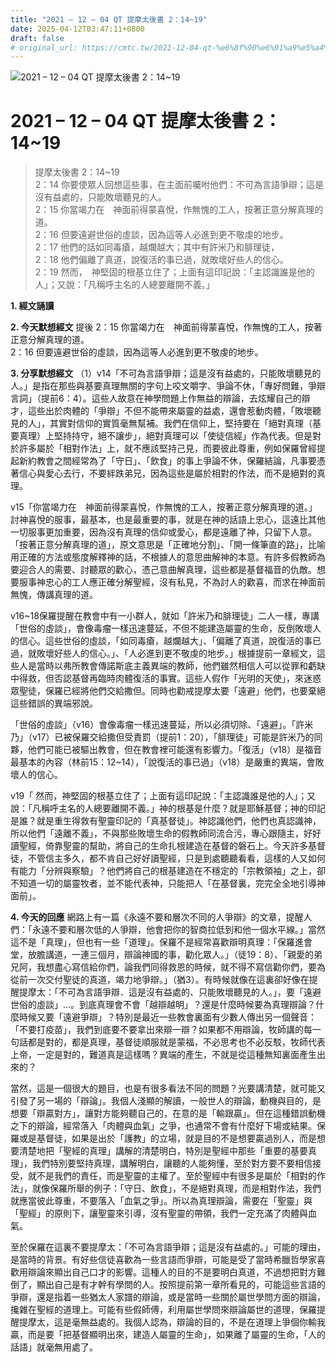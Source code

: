 ```yaml
---
title: "2021 – 12 – 04 QT 提摩太後書 2：14~19"
date: 2025-04-12T03:47:11+0800
draft: false
# original_url: https://cmtc.tw/2021-12-04-qt-%e6%8f%90%e6%91%a9%e5%a4%aa%e5%be%8c%e6%9b%b8-2%ef%bc%9a1419
---
```


![2021 – 12 – 04 QT 提摩太後書 2：14\~19](/images/qt.jpg   "2021 – 12 – 04 QT 提摩太後書 2：14\~19")

# 2021 – 12 – 04 QT 提摩太後書 2：14\~19

> 提摩太後書 2：14\~19  
> 2：14 你要使眾人回想這些事，在主面前囑咐他們：不可為言語爭辯；這是沒有益處的，只能敗壞聽見的人。  
> 2：15 你當竭力在　神面前得蒙喜悅，作無愧的工人，按著正意分解真理的道。  
> 2：16 但要遠避世俗的虛談，因為這等人必進到更不敬虔的地步。  
> 2：17 他們的話如同毒瘡，越爛越大；其中有許米乃和腓理徒，  
> 2：18 他們偏離了真道，說復活的事已過，就敗壞好些人的信心。  
> 2：19 然而，　神堅固的根基立住了；上面有這印記說：「主認識誰是他的人」；又說：「凡稱呼主名的人總要離開不義。」

**1. 經文誦讀**

**2.  今天默想經文**
提後 2：15 你當竭力在　神面前得蒙喜悅，作無愧的工人，按著正意分解真理的道。  
2：16 但要遠避世俗的虛談，因為這等人必進到更不敬虔的地步。

**3. 分享默想經文**
（1）v14「不可為言語爭辯；這是沒有益處的，只能敗壞聽見的人。」是指在那些與基要真理無關的字句上咬文嚼字、爭論不休，「專好問難，爭辯言詞」（提前6：4）。這些人故意在神學問題上作無益的辯論，去炫耀自己的辯才，這些出於肉體的「爭辯」不但不能帶來屬靈的益處，還會惹動肉體，「敗壞聽見的人」，其實對信仰的實質毫無幫補。我們在信仰上，堅持要在「絕對真理（基要真理）上堅持持守，絕不讓步」，絕對真理可以「使徒信經」作為代表。但是對於許多屬於「相對作法」上，就不應該堅持己見，而要彼此尊重，例如保羅曾經提起新約教會之間經常為了「守日」、「飲食」的事上爭論不休，保羅結論，凡事要憑著信心與愛心去行，不要絆跌弟兄，因為這些是屬於相對的作法，而不是絕對的真理。

v15「你當竭力在　神面前得蒙喜悅，作無愧的工人，按著正意分解真理的道。」討神喜悅的服事，最基本，也是最重要的事，就是在神的話語上忠心，這遠比其他一切服事更加重要，因為沒有真理的信仰或愛心，都是遠離了神，只留下人意。「按著正意分解真理的道」，原文意思是「正確地分割」、「開一條筆直的路」，比喻用正確的方法或態度解釋神的話，不根據人的意思曲解神的本意。有許多假教師為要迎合人的需要、討聽眾的歡心，憑己意曲解真理，這些都是基督福音的仇敵。想要服事神忠心的工人應正確分解聖經，沒有私見，不為討人的歡喜，而求在神面前無愧，傳講真理的道。

v16\~18保羅提醒在教會中有一小群人，就如「許米乃和腓理徒」二人一樣，專講「世俗的虛談」，會像毒瘤一樣迅速蔓延，不但不能建造屬靈的生命，反倒敗壞人的信心。這些世俗的虛談，「如同毒瘡，越爛越大」、「偏離了真道，說復活的事已過，就敗壞好些人的信心。」、「人必進到更不敬虔的地步。」根據提前一章經文，這些人是當時以弗所教會傳諾斯底主義異端的教師，他們雖然相信人可以從罪和虧缺中得救，但否認基督再臨時肉體復活的事實。這些人假作「光明的天使」，來迷惑眾聖徒，保羅已經將他們交給撒但。同時也勸戒提摩太要「遠避」他們，也要棄絕這些錯誤的異端邪說。

「世俗的虛談」（v16）會像毒瘤一樣迅速蔓延，所以必須切除、「遠避」。「許米乃」（v17）已被保羅交給撒但受責罰（提前1：20），「腓理徒」可能是許米乃的同夥，他們可能已被驅出教會，但在教會裡可能還有影響力。「復活」（v18）是福音最基本的內容（林前15：12\~14），「說復活的事已過」（v18）是嚴重的異端，會敗壞人的信心。

v19「 然而，神堅固的根基立住了；上面有這印記說：「主認識誰是他的人」；又說：「凡稱呼主名的人總要離開不義。」神的根基是什麼？就是耶穌基督；神的印記是誰？就是重生得救有聖靈印記的「真基督徒」。神認識他們，他們也真認識神，所以他們「遠離不義」，不與那些敗壞生命的假教師同流合污，專心跟隨主，好好讀聖經，倚靠聖靈的幫助，將自己的生命扎根建造在基督的磐石上。今天許多基督徒，不管信主多久，都不肯自己好好讀聖經，只是到處聽聽看看，這樣的人又如何有能力「分辨與察驗」？他們將自己的根基建造在不穩定的「宗教領袖」之上，卻不知道一切的屬靈牧者，並不能代表神，只能把人「在基督裏，完完全全地引導神面前」。

**4. 今天的回應**
網路上有一篇《永遠不要和層次不同的人爭辯》的文章，提醒人們：「永遠不要和層次低的人爭辯，他會把你的智商拉低到和他一個水平線。」當然這不是「真理」，但也有一些「道理」。保羅不是經常喜歡辯明真理：「保羅進會堂，放膽講道，一連三個月，辯論神國的事，勸化眾人。」（徒19：8）、「親愛的弟兄阿，我想盡心寫信給你們，論我們同得救恩的時候，就不得不寫信勸你們，要為從前一次交付聖徒的真道，竭力地爭辯。」（猶3）。有時候就像在這裏卻好像在提醒提摩太：「不可為言語爭辯．這是沒有益處的、只能敗壞聽見的人。」，要「遠避世俗的虛談」…。到底真理會不會「越辯越明」？還是什麼時候要為真理辯論？什麼時候又要「遠避爭辯」？特別是最近一些教會裏面有少數人傳出另一個聲音：「不要打疫苗」，我們到底要不要拿出來辯一辯？如果都不用辯論，牧師講的每一句話都是對的，都是真理，基督徒順服就是蒙福，不必思考也不必反駁，牧師代表上帝，一定是對的，難道真是這樣嗎？異端的產生，不就是從這種無知裏面產生出來的？

當然，這是一個很大的題目，也是有很多看法不同的問題？光要講清楚，就可能又引發了另一場的「辯論」。我個人淺顯的解讀，一般世人的辯論，動機與目的，是想要「辯贏對方」，讓對方能夠聽自己的，在意的是「輸跟贏」。但在這種錯誤動機之下的辯論，經常落入「肉體與血氣」之爭，也通常不會有什麼好下場或結果。保羅或是基督徒，如果是出於「護教」的立場，就是目的不是想要贏過別人，而是想要清楚地把「聖經的真理」講解的清楚明白，特別是聖經中那些「重要的基要真理」，我們特別要堅持真理，講解明白，讓聽的人能夠懂，至於對方要不要相信接受，就不是我們的責任，而是聖靈的主權了。至於聖經中有很多是屬於「相對的作法」，就像保羅所舉的例子：「守日、飲食」，不是絕對真理，而是相對作法，我們就應當彼此尊重，不要落入「血氣之爭」。所以為真理辯論，需要在「聖靈」與「聖經」的原則下，讓聖靈來引導，沒有聖靈的帶領，我們一定充滿了肉體與血氣。

至於保羅在這裏不要提摩太：「不可為言語爭辯；這是沒有益處的。」可能的理由，是當時的背景。有好些信徒喜歡為一些言語而爭辯，可能是受了當時希臘哲學家喜歡用辯論來顯出自己口才的影響。這種人的目的不是要明白真道，不過想把對方難倒了，顯出自己是有才幹有學問的人。按照提前第一章所看見的，可能這些言語的爭辯，還是指着一些猶太人家譜的辯論，或是當時一些關於屬世學問方面的辯論，攙雜在聖經的道理上。可能有些假師傅，利用屬世學問來辯論屬世的道理，保羅提醒提摩太，這是毫無益處的。我個人認為，辯論的目的，不是在道理上爭個你輸我贏，而是要「把基督顯明出來，建造人屬靈的生命」，如果離了屬靈的生命，「人的話語」就毫無用處了。
